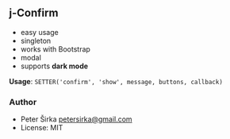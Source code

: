 ## j-Confirm

- easy usage
- singleton
- works with Bootstrap
- modal
- supports __dark mode__

__Usage__: `SETTER('confirm', 'show', message, buttons, callback)`

### Author

- Peter Širka <petersirka@gmail.com>
- License: MIT